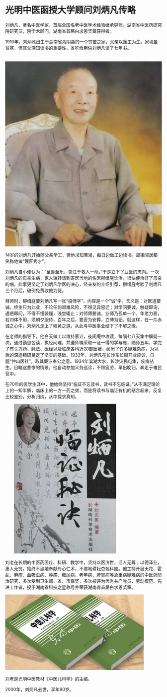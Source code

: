 # 光明中医函授大学顾问刘炳凡传略

刘炳凡，著名中医学家，首届全国名老中医学术经验继承导师，湖南省中医药研究院研究员，院学术顾问，湖南省首届白求恩奖章获得者。

1910年，刘炳凡出生于湖南省湘阴县的一个穷苦之家，父亲以篾工为生。家境虽贫寒，但其父深知读书的重要性，省吃俭用供刘炳凡读了七年书。

　　![img](img/20190718105437ef8af2.png)

14岁的刘炳凡开始随父亲学工，但他求知若渴，每日边做工边读书。周围邻居都笑称他做“篾匠秀才”。

刘炳凡自小便认为：“至善至乐，莫过于救人一命。”于是立下了业医的志向。一次刘炳凡的母亲生病，家人辗转请到寄居当地的名医柳缙庭诊治，很快便治好了母亲的病。此事更坚定了刘炳凡学医的决心，经亲友的介绍引荐，柳缙庭考验了刘炳凡三个月后，破例免费收他为徒。

拜师时，柳缙庭要刘炳凡写一张“投师字”，内容是一个“诚”字。含义是：对医道要诚，终生只为此业，不论任何艰难风险，不得见异思迁；对学问要诚，触疑即询，遇惑即问，不得不懂装懂，浅尝辄止；对师傅要诚，业师乃孤单一个，年老力衰，若四体不用，须朝夕服侍，百年之后，要妥为安葬，立碑为记。就这样，在一片赤诚之心中，刘炳凡走上了岐黄之道，从此与中医事业结下了不解之缘。

在老师的指导下，他白天做工以维持家计，夜间庵中攻读，每隔七八天集中解疑一次。通过勤思苦读，执经问难，并遵师嘱采取一证一得的学与练，随师五年，学完了有关方药、脉法、医经以及临床各科近20部医著，阅历了许多疑难杂症，为以后的深造精研奠定了坚实的基础。1933年，刘炳凡在长沙东长街开业应诊，自题“仲山医社”，取其廉洁奉公之意。1934年滨湖大水，长沙灾民屯集，疾病丛生。目睹这悲惨的情景，他自动参加义务巡诊，不顾疲劳，早出晚归，奔走于难民营中。

在70年的医学生涯中，他始终坚持“临证不忘读书，读书不忘临证。”从不满足理论上的一知半解，临床上的一方一药之效，而是将读书与临证有机的结合起来，反复比较鉴别，分析归纳，从中探求真知。

　　![img](img/201907181054377c2908.png)

刘老在长期的中医药医疗、科研、教学中，坚持以医济世，活人无算；以德泽业，惠人无穷。始终不渝地奉献丹心仁术，不倦地耕耘杏苑科圃。他主持开展天花、霍乱、麻疹、血吸虫病、肿瘤、糖尿病、老年病、脾胃病等急重病疑难病的中医药防治研究，多次受到卫生部、省、市嘉奖，多次被评为优秀共产党员、劳动模范、先进工作者，授予湖南省科技之星称号并荣获湖南省首届白求恩奖章。



![img](img/201905221607234d43ed.jpg)　　

刘老是光明中医教材《中医儿科学》的主编。

2000年，刘炳凡去世，享年90岁。